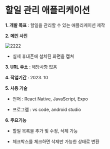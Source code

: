 # 할일 관리 애플리케이션


**1. 개발 목표** : 할일을 관리할 수 있는 애플리케이션 제작

**2. 메인 사진**

![2222](https://github.com/rony-yang/TodoApp_ReactNative/assets/116271236/acd046ac-6bf4-43ef-86e7-c1292f214729)

- 실제 휴대폰에 설치된 화면을 캡쳐

**3. URL 주소** : 해당사항 없음

**4. 작업기간** : 2023. 10

**5. 사용 기술**

- 언어 : React Native, JavaScript, Expo

- 프로그램 : vs code, android studio

**6. 주요기능**

- 할일 목록을 추가 및 수정, 삭제 가능

- 체크박스를 체크하면 삭제만 가능한 상태로 변환

